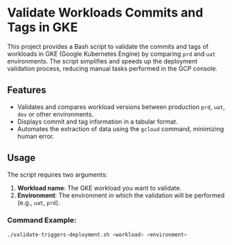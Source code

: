 # Validate Workloads Commits and Tags in GKE

This project provides a Bash script to validate the commits and tags of workloads in GKE (Google Kubernetes Engine) by comparing `prd` and `uat` environments. The script simplifies and speeds up the deployment validation process, reducing manual tasks performed in the GCP console.

## Features
- Validates and compares workload versions between production `prd`, `uat`, `dev` or other environments.
- Displays commit and tag information in a tabular format.
- Automates the extraction of data using the `gcloud` command, minimizing human error.

## Usage
The script requires two arguments:
1. **Workload name**: The GKE workload you want to validate.
2. **Environment**: The environment in which the validation will be performed (e.g., `uat`, `prd`).

### Command Example:
```bash
./validate-triggers-deployment.sh <workload> <environment>
